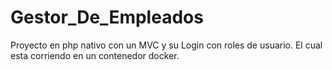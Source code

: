 # Gestor_De_Empleados
Proyecto en php nativo con un MVC y su Login con roles de usuario.
El cual esta corriendo en un contenedor docker.
